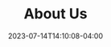 ---
title: "About Us"
date: 2023-07-14T14:10:08-04:00
heading : "We believe in being sensitive to every person and every need."
description : "Lasting Connections specializes in empowering seniors to age gracefully in the familiar surroundings of their own home. We offer a broad range of services, from meticulous housekeeping to compassionate personal care, tailored to enhance their comfort and well-being. Our mission is to craft bespoke, long and short-term solutions that echo the unique needs of each client, because to us, every senior deserves a personalized touch in their golden years."
services_title: "Services Offered"
services_offered: ["Bathing/Showering", "Transitional Care", "Light Housekeeping", "Companionship", "Meal Preparation", "Hygeine Assistance", "Assitance with Ambulation", "Medication Reminders", "Toileting/Contienence Care"]
---